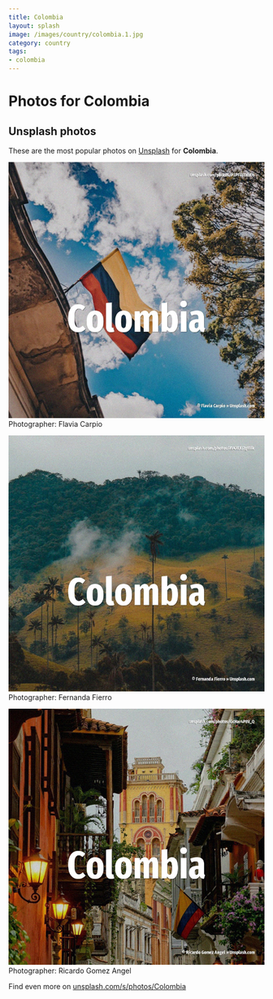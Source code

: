 ```yaml
---
title: Colombia
layout: splash
image: /images/country/colombia.1.jpg
category: country
tags:
- colombia
---
```

# Photos for Colombia
 
## Unsplash photos
These are the most popular photos on [Unsplash](https://unsplash.com) for **Colombia**.
 
![Colombia](/images/country/colombia.1.jpg)
Photographer:  Flavia Carpio
 
![Colombia](/images/country/colombia.2.jpg)
Photographer:  Fernanda Fierro
 
![Colombia](/images/country/colombia.3.jpg)
Photographer:  Ricardo Gomez Angel
 
Find even more on [unsplash.com/s/photos/Colombia](https://unsplash.com/s/photos/Colombia)
 
